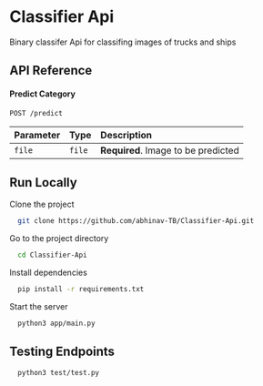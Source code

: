 
# Classifier Api

Binary classifer Api for classifing images of trucks and ships

## API Reference


#### Predict Category

```http
POST /predict
```

| Parameter | Type     | Description                       |
| :-------- | :------- | :-------------------------------- |
| `file`      | `file` | **Required**. Image to be predicted |


  
## Run Locally

Clone the project

```bash
  git clone https://github.com/abhinav-TB/Classifier-Api.git
```

Go to the project directory

```bash
  cd Classifier-Api
```

Install dependencies

```bash
  pip install -r requirements.txt
```

Start the server

```bash
  python3 app/main.py
```

  
## Testing Endpoints

```bash
  python3 test/test.py
```


  
